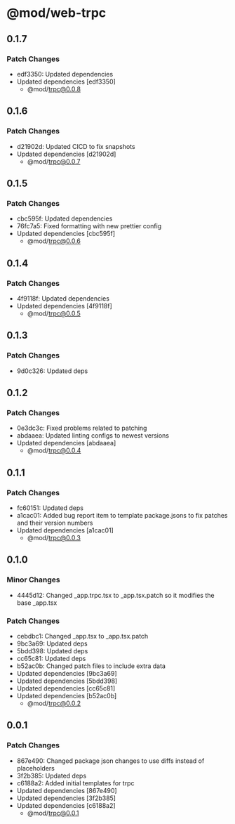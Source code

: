 # @mod/web-trpc

## 0.1.7

### Patch Changes

- edf3350: Updated dependencies
- Updated dependencies [edf3350]
  - @mod/trpc@0.0.8

## 0.1.6

### Patch Changes

- d21902d: Updated CICD to fix snapshots
- Updated dependencies [d21902d]
  - @mod/trpc@0.0.7

## 0.1.5

### Patch Changes

- cbc595f: Updated dependencies
- 76fc7a5: Fixed formatting with new prettier config
- Updated dependencies [cbc595f]
  - @mod/trpc@0.0.6

## 0.1.4

### Patch Changes

- 4f9118f: Updated dependencies
- Updated dependencies [4f9118f]
  - @mod/trpc@0.0.5

## 0.1.3

### Patch Changes

- 9d0c326: Updated deps

## 0.1.2

### Patch Changes

- 0e3dc3c: Fixed problems related to patching
- abdaaea: Updated linting configs to newest versions
- Updated dependencies [abdaaea]
  - @mod/trpc@0.0.4

## 0.1.1

### Patch Changes

- fc60151: Updated deps
- a1cac01: Added bug report item to template package.jsons to fix patches and their version numbers
- Updated dependencies [a1cac01]
  - @mod/trpc@0.0.3

## 0.1.0

### Minor Changes

- 4445d12: Changed \_app.trpc.tsx to \_app.tsx.patch so it modifies the base \_app.tsx

### Patch Changes

- cebdbc1: Changed \_app.tsx to \_app.tsx.patch
- 9bc3a69: Updated deps
- 5bdd398: Updated deps
- cc65c81: Updated deps
- b52ac0b: Changed patch files to include extra data
- Updated dependencies [9bc3a69]
- Updated dependencies [5bdd398]
- Updated dependencies [cc65c81]
- Updated dependencies [b52ac0b]
  - @mod/trpc@0.0.2

## 0.0.1

### Patch Changes

- 867e490: Changed package json changes to use diffs instead of placeholders
- 3f2b385: Updated deps
- c6188a2: Added initial templates for trpc
- Updated dependencies [867e490]
- Updated dependencies [3f2b385]
- Updated dependencies [c6188a2]
  - @mod/trpc@0.0.1
